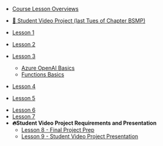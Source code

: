 
* [Course Lesson Overviews](lessons/lesson_summary.md)
* [🚀 Student Video Project (last Tues of Chapter BSMP)](/lessons/student_video_project/final_projects.md)  

* [Lesson 1](/lessons/lesson1/lesson1.md)

* [Lesson 2](/lessons/lesson2/lesson2.md)
  
* [Lesson 3](/lessons/lesson3/lesson3.md)
  * [Azure OpenAI Basics](lessons/lesson3/azure_openai_basics.md)
  * [Functions Basics](lessons/lesson3/python_functions_basics.md)
* [Lesson 4](/lessons/lesson4/lesson4_early.md)
<!--  * [lesson 4](/lessons/lesson4/lesson4.md) -->
* [Lesson 5](/lessons/lesson5/lesson5_early.md)
<!--  * [⚠️ lesson 5 - in class](lessons/lesson5/lesson5.md) -->
* [Lesson 6](/lessons/lesson6/lesson6_early.md)
* [Lesson 7](/lessons/lesson7/lesson7_early.md)
* **🔥Student Video Project Requirements and Presentation**
  * [Lesson 8 - Final Project Prep](/lessons/student_video_project/README_early.md)
  * [Lesson 9 - Student Video Project Presentation](/lessons/student_video_project/final_projects.md)
